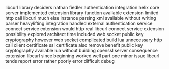 libcurl library deciders nathan fiedler authentication integration helix core server implemented extension library function available extension limited http call libcurl much else instance parsing xml available without writing parser heavylifting integration handled external authentication service connect service extension would http real libcurl connect service extension possibility explored architect time included web socket public key cryptography however web socket complicated build lua unnecessary http call client certificate ssl certificate also remove benefit public key cryptography available lua without building openssl server consequence extension libcurl since beginning worked well part one minor issue libcurl tends report error rather poorly error difficult debug